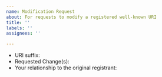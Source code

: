 ```yaml
---
name: Modification Request
about: For requests to modify a registered well-known URI
title: ''
labels: ''
assignees: ''

---
```


* URI suffix: 
* Requested Change(s): 
* Your relationship to the original registrant:
